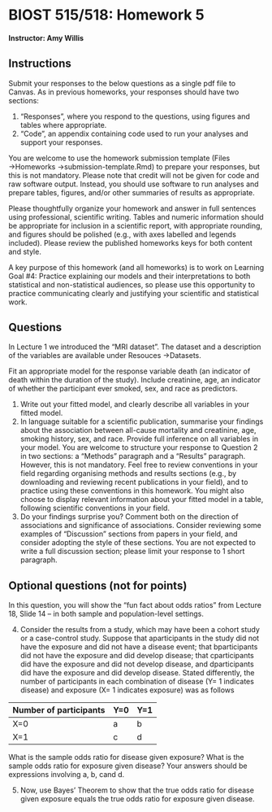 # BIOST 515/518: Homework 5
#### Instructor:  Amy Willis

## Instructions

Submit your responses to the below questions as a single pdf file to Canvas. As in previous homeworks, your responses should have two sections:

1. “Responses”, where you respond to the questions, using figures and tables where appropriate.
2. “Code”, an appendix containing code used to run your analyses and support your responses.

You are welcome to use the homework submission template (Files →Homeworks →submission-template.Rmd) to prepare your responses, but this is not mandatory. Please note that credit will not be given for code and raw software output. Instead, you should use software to run analyses and prepare tables, figures, and/or other summaries of results as appropriate.

Please thoughtfully organize your homework and answer in full sentences using professional, scientific writing. Tables and numeric information should be appropriate for inclusion in a scientific report, with appropriate rounding, and figures should be polished (e.g., with axes labelled and legends included). Please review the published homeworks keys for both content and style.

A key purpose of this homework (and all homeworks) is to work on Learning Goal #4: Practice explaining our models and their interpretations to both statistical and non-statistical audiences, so please use this opportunity to practice communicating clearly and justifying your scientific and statistical work.

## Questions

In Lecture 1 we introduced the “MRI dataset”. The dataset and a description of the variables are available under Resouces →Datasets.

Fit an appropriate model for the response variable death (an indicator of death within the duration of the study). Include creatinine, age, an indicator of whether the participant ever smoked, sex, and race as predictors.

1. Write out your fitted model, and clearly describe all variables in your fitted model.
2. In language suitable for a scientific publication, summarise your findings about the association between all-cause mortality and creatinine, age, smoking history, sex, and race. Provide full inference on all variables in your model.
You are welcome to structure your response to Question 2 in two sections: a “Methods” paragraph and a “Results” paragraph. However, this is not mandatory. Feel free to review conventions in your field regarding organising methods and results sections (e.g., by downloading and reviewing recent publications
in your field), and to practice using these conventions in this homework. You might also choose to display relevant information about your fitted model in a table, following scientific conventions in your field.
3. Do your findings surprise you? Comment both on the direction of associations and significance of associations.
Consider reviewing some examples of “Discussion” sections from papers in your field, and consider adopting the style of these sections. You are not expected to write a full discussion section; please limit your response to 1 short paragraph.

## Optional questions (not for points)
In this question, you will show the “fun fact about odds ratios” from Lecture 18, Slide 14 – in both sample and population-level settings.

4. Consider the results from a study, which may have been a cohort study or a case-control study. Suppose that aparticipants in the study did not have the exposure and did not have a disease event; that bparticipants did not have the exposure and did develop disease; that cparticipants did have the exposure and did not develop disease, and dparticipants did have the exposure and did develop disease.
Stated differently, the number of participants in each combination of disease (Y= 1 indicates disease) and exposure (X= 1 indicates exposure) was as follows

|Number of participants| Y=0| Y=1|
|--------------------  |----|----|
|X=0| a| b|
|X=1| c|d|

What is the sample odds ratio for disease given exposure? What is the sample odds ratio for exposure given disease? Your answers should be expressions involving a, b, cand d.

5. Now, use Bayes’ Theorem to show that the true odds ratio for disease given exposure equals the true odds ratio for exposure given disease.

